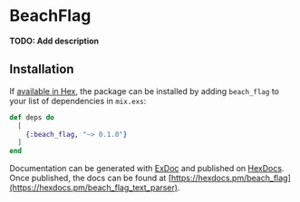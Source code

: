 # BeachFlag

**TODO: Add description**

## Installation

If [available in Hex](https://hex.pm/docs/publish), the package can be installed
by adding `beach_flag` to your list of dependencies in `mix.exs`:

```elixir
def deps do
  [
    {:beach_flag, "~> 0.1.0"}
  ]
end
```

Documentation can be generated with [ExDoc](https://github.com/elixir-lang/ex_doc)
and published on [HexDocs](https://hexdocs.pm). Once published, the docs can
be found at [https://hexdocs.pm/beach_flag](https://hexdocs.pm/beach_flag_text_parser).

